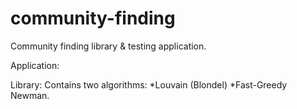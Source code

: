 community-finding
=================

Community finding library &amp; testing application.

Application:

Library:
Contains two algorithms: 
*Louvain (Blondel)
*Fast-Greedy Newman.

